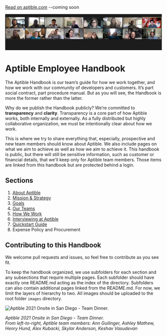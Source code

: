 [Read on aptible.com](https://www.aptible.com/handbook) --coming soon

![Aptible Team Image](/images/zoom.png "Aptible Team Image")

# Aptible Employee Handbook
The Aptible Handbook is our team’s guide for how we work together, and how we work with our community of developers and customers. It’s part social contract, part procedure manual. But as you will see, the Handbook is more the former rather than the latter.

Why do we publish the Handbook publicly? We’re committed to **transparency** and **clarity**. Transparency is a core part of how Aptible works, both internally and externally. As a fully distributed but highly collaborative organization, we must be intentionally clear about how we work.

This is where we try to share everything that, especially, prospective and new team members should know about Aptible. We also include pages on what we aim to achieve as well as how we aim to achieve it. This handbook is public, but there will still be sensitive information, such as customer or financial details, that we'll keep only for Aptible team members. Those items are linked from this handbook but are protected behind a login.

## Sections
1. [About Aptible](/about-aptible)
2. [Mission & Strategy](mission-strategy.md)
3. [Goals](/how-we-work/goal-setting.md)
4. [Our Teams](/teams)
5. [How We Work](/how-we-work)
6. [Interviewing at Aptible](recruiting-process.md)
7. [Quickstart Guide](onboarding.md)
8. Expense Policy and Procurement

## Contributing to this Handbook

We welcome pull requests and issues, so feel free to contribute as you see fit.

To keep the handbook organized, we use subfolders for each section and any subsections that require multiple pages. Each subfolder should have exactly one README.md acting as the index of the directory. Subfolders can also contain additional pages linked from the README.md. For now, we limit the layers of hierarchy to two. All images should be uploaded to the root folder `images` directory.

<img src="images/dinner.png" alt="Aptible 2021 Onsite in San Diego - Team Dinner." width="450"/>

*Aptible 2021 Onsite in San Diego - Team Dinner.
<br />From left-to-right, Aptible team members: Ann Guilinger, Ashley Mathew, Henry Hund, Alex Kubacki, Skylar Anderson, Keshav Vasudevan*
